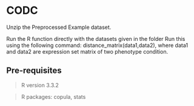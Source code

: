 # CODC


Unzip the Preprocessed Example dataset.


Run  the R function directly with the datasets given in the folder
Run this using the following command: distance_matrix(data1,data2), where data1 and data2 are expression set matrix of two phenotype condition.   

## Pre-requisites

> R version  3.3.2

> R packages: copula, stats

